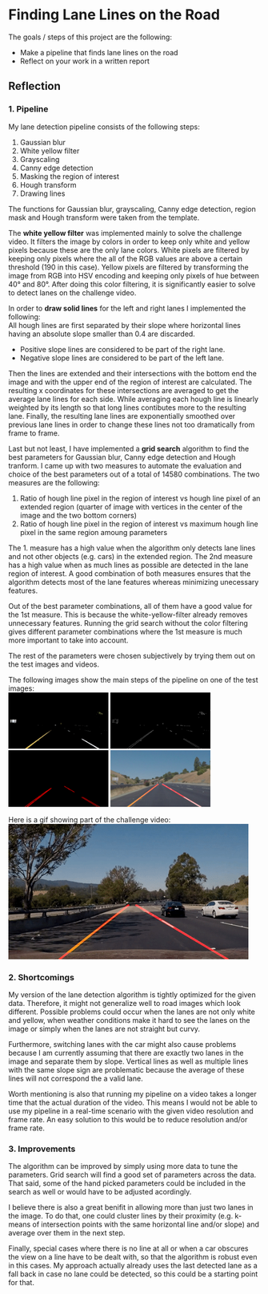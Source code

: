 # **Finding Lane Lines on the Road** 

The goals / steps of this project are the following:
* Make a pipeline that finds lane lines on the road
* Reflect on your work in a written report

## Reflection

### 1. Pipeline

My lane detection pipeline consists of the following steps:  

1. Gaussian blur
2. White yellow filter  
3. Grayscaling
3. Canny edge detection
5. Masking the region of interest
6. Hough transform
7. Drawing lines

The functions for Gaussian blur, grayscaling, Canny edge detection, region mask
and Hough transform were taken from the template.

The **white yellow filter** was implemented mainly to solve the challenge
video. It filters the image by colors in order to keep only white and yellow
pixels because these are the only lane colors. White pixels are filtered by
keeping only pixels where the all of the RGB values are above a certain
threshold (190 in this case). Yellow pixels are filtered by transforming the
image from RGB into HSV encoding and keeping only pixels of hue between 40° and
80°. After doing this color filtering, it is significantly easier to solve to
detect lanes on the challenge video.

In order to **draw solid lines** for the left and right lanes I implemented the following:  
All hough lines are first separated by their slope where horizontal lines having an absolute slope smaller than 0.4 are discarded. 

* Positive slope lines are considered to be part of the right lane.
* Negative slope lines are considered to be part of the left lane.

Then the lines are extended and their intersections with the bottom end the
image and with the upper end of the region of interest are calculated.  The
resulting x coordinates for these intersections are averaged to get the average
lane lines for each side.  While averaging each hough line is linearly weighted
by its length so that long lines contibutes more to the resulting lane.
Finally, the resulting lane lines are exponentially smoothed over previous lane
lines in order to change these lines not too dramatically from frame to frame. 

Last but not least, I have implemented a **grid search** algorithm to find the
best parameters for Gaussian blur, Canny edge detection and Hough tranform. I
came up with two measures to automate the evaluation and choice of the best
parameters out of a total of 14580 combinations.  The two measures are the
following:

1. Ratio of hough line pixel in the region of interest vs hough line pixel of
   an extended region (quarter of image with vertices in the center of the
image and the two bottom corners)
2. Ratio of hough line pixel in the region of interest vs maximum hough line
   pixel in the same region amoung parameters

The 1. measure has a high value when the algorithm only detects lane lines and
not other objects (e.g. cars) in the extended region.  The 2nd measure has a
high value when as much lines as possible are detected in the lane region of
interest.  A good combination of both measures ensures that the algorithm
detects most of the lane features whereas minimizing unecessary features.

Out of the best parameter combinations, all of them have a good value for the
1st measure. This is because the white-yellow-filter already removes unnecessary
features. Running the grid search without the color filtering gives different
parameter combinations where the 1st measure is much more important to take into
account.

The rest of the parameters were chosen subjectively by trying them out on the
test images and videos.

The following images show the main steps of the pipeline on one of the test
images:  
<img src="./resources/yellow_white.jpg" width="200">
<img src="./resources/edges.jpg" width="200">
<img src="./resources/lines.jpg" width="200">
<img src="./test_images_lanes/solidYellowCurve2_solidlines.jpg" width="200">

Here is a gif showing part of the challenge video:  
![alt text](./resources/challenge.gif)

### 2. Shortcomings

My version of the lane detection algorithm is tightly optimized for the given
data. Therefore, it might not generalize well to road images which look
different. Possible problems could occur when the lanes are not only white and
yellow, when weather conditions make it hard to see the lanes on the image or
simply when the lanes are not straight but curvy.

Furthermore, switching lanes with the car might also cause problems because I
am currently assuming that there are exactly two lanes in the image and
separate them by slope. Vertical lines as well as multiple lines with the same
slope sign are problematic because the average of these lines will not
correspond the a valid lane.

Worth mentioning is also that running my pipeline on a video takes a longer
time that the actual duration of the video. This means I would not be able to
use my pipeline in a real-time scenario with the given video resolution and
frame rate. An easy solution to this would be to reduce resolution and/or frame
rate.

### 3. Improvements

The algorithm can be improved by simply using more data to tune the parameters.
Grid search will find a good set of parameters across the data. That said, some
of the hand picked parameters could be included in the search as well or would
have to be adjusted acordingly.

I believe there is also a great benifit in allowing more than just two lanes in
the image. To do that, one could cluster lines by their proximity (e.g. k-means
of intersection points with the same horizontal line and/or slope) and average
over them in the next step.

Finally, special cases where there is no line at all or when a car obscures the
view on a line have to be dealt with, so that the algorithm is robust even in
this cases. My approach actually already uses the last detected lane as a fall
back in case no lane could be detected, so this could be a starting point for
that.
